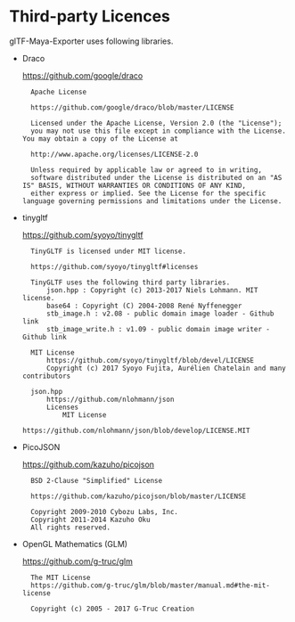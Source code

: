# Third-party Licences
    
glTF-Maya-Exporter uses following libraries.

- Draco

  https://github.com/google/draco

        Apache License

        https://github.com/google/draco/blob/master/LICENSE

        Licensed under the Apache License, Version 2.0 (the "License"); 
        you may not use this file except in compliance with the License. You may obtain a copy of the License at

        http://www.apache.org/licenses/LICENSE-2.0

        Unless required by applicable law or agreed to in writing,
        software distributed under the License is distributed on an "AS IS" BASIS, WITHOUT WARRANTIES OR CONDITIONS OF ANY KIND,
        either express or implied. See the License for the specific language governing permissions and limitations under the License.

- tinygltf

  https://github.com/syoyo/tinygltf

        TinyGLTF is licensed under MIT license.

        https://github.com/syoyo/tinygltf#licenses

        TinyGLTF uses the following third party libraries.
            json.hpp : Copyright (c) 2013-2017 Niels Lohmann. MIT license.
            base64 : Copyright (C) 2004-2008 René Nyffenegger
            stb_image.h : v2.08 - public domain image loader - Github link
            stb_image_write.h : v1.09 - public domain image writer - Github link

        MIT License
            https://github.com/syoyo/tinygltf/blob/devel/LICENSE
            Copyright (c) 2017 Syoyo Fujita, Aurélien Chatelain and many contributors
        
        json.hpp
            https://github.com/nlohmann/json
            Licenses
                MIT License
                    https://github.com/nlohmann/json/blob/develop/LICENSE.MIT

- PicoJSON

  https://github.com/kazuho/picojson

        BSD 2-Clause "Simplified" License

        https://github.com/kazuho/picojson/blob/master/LICENSE

        Copyright 2009-2010 Cybozu Labs, Inc.
        Copyright 2011-2014 Kazuho Oku
        All rights reserved.

- OpenGL Mathematics (GLM)

  https://github.com/g-truc/glm

        The MIT License
        https://github.com/g-truc/glm/blob/master/manual.md#the-mit-license

        Copyright (c) 2005 - 2017 G-Truc Creation
                



